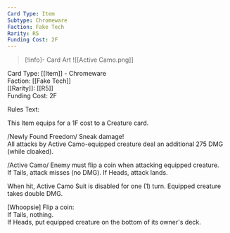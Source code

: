 ```yaml
---
Card Type: Item
Subtype: Chromeware
Faction: Fake Tech
Rarity: R5
Funding Cost: 2F
---
```

> [!info]- Card Art
> ![[Active Camo.png]]

Card Type: [[Item]] - Chromeware  
Faction: [[Fake Tech]]  
[[Rarity]]: [[R5]]  
Funding Cost: 2F  

Rules Text:  

This Item equips for a 1F cost to a Creature card.  

/Newly Found Freedom/ Sneak damage!   
All attacks by Active Camo-equipped creature deal an additional 275 DMG (while cloaked).  

/Active Camo/ Enemy must flip a coin when attacking equipped creature.  
If Tails, attack misses (no DMG).
If Heads, attack lands.  

When hit, Active Camo Suit is disabled for one (1) turn. Equipped creature takes double DMG.  

[Whoopsie] Flip a coin:  
If Tails, nothing.  
If Heads, put equipped creature on the bottom of its owner's deck.  